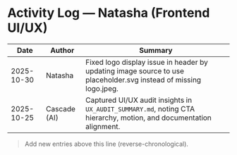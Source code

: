 # Activity Log — Natasha (Frontend UI/UX)

| Date | Author | Summary |
|------|--------|---------|
| 2025-10-30 | Natasha | Fixed logo display issue in header by updating image source to use placeholder.svg instead of missing logo.jpeg. |
| 2025-10-25 | Cascade (AI) | Captured UI/UX audit insights in `UX_AUDIT_SUMMARY.md`, noting CTA hierarchy, motion, and documentation alignment. |

> Add new entries above this line (reverse-chronological).
